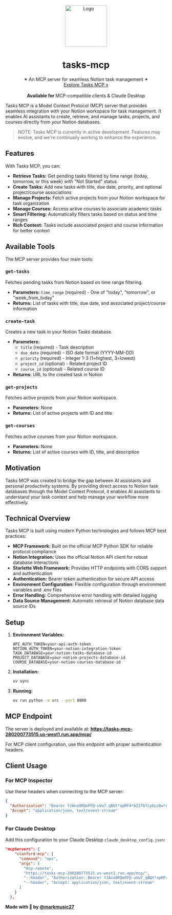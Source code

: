 <p align="center">
  <a href="#">
    <img width="130" height="130" src="https://i.ibb.co/gDCGg1c/Frame-22.png" alt="Logo">
  </a>
  <h1 align="center"><b>tasks-mcp</b></h1>
  <p align="center">
  ✶ An MCP server for seamless Notion task management ✶
    <br />
    <a href="https://tasks-mcp-280200773515.us-west1.run.app/mcp/">Explore Tasks MCP »</a>
    <br />
    <br />
    <b>Available for </b>
    MCP-compatible clients & Claude Desktop
    <br />
  </p>
</p>

Tasks MCP is a Model Context Protocol (MCP) server that provides seamless integration with your Notion workspace for task management. It enables AI assistants to create, retrieve, and manage tasks, projects, and courses directly from your Notion databases.

> NOTE: Tasks MCP is currently in active development. Features may evolve, and we're continually working to enhance the experience.

## Features

With Tasks MCP, you can:

- **Retrieve Tasks:** Get pending tasks filtered by time range (today, tomorrow, or this week) with "Not Started" status
- **Create Tasks:** Add new tasks with title, due date, priority, and optional project/course associations
- **Manage Projects:** Fetch active projects from your Notion workspace for task organization
- **Manage Courses:** Access active courses to associate academic tasks
- **Smart Filtering:** Automatically filters tasks based on status and time ranges
- **Rich Context:** Tasks include associated project and course information for better context

## Available Tools

The MCP server provides four main tools:

### `get-tasks`
Fetches pending tasks from Notion based on time range filtering.
- **Parameters:** `time_range` (required) - One of "today", "tomorrow", or "week_from_today"
- **Returns:** List of tasks with title, due date, and associated project/course information

### `create-task`
Creates a new task in your Notion Tasks database.
- **Parameters:**
  - `title` (required) - Task description
  - `due_date` (required) - ISO date format (YYYY-MM-DD)
  - `priority` (required) - Integer 1-3 (1=highest, 3=lowest)
  - `project_id` (optional) - Related project ID
  - `course_id` (optional) - Related course ID
- **Returns:** URL to the created task in Notion

### `get-projects`
Fetches active projects from your Notion workspace.
- **Parameters:** None
- **Returns:** List of active projects with ID and title

### `get-courses`
Fetches active courses from your Notion workspace.
- **Parameters:** None
- **Returns:** List of active courses with ID, title, and description

## Motivation

Tasks MCP was created to bridge the gap between AI assistants and personal productivity systems. By providing direct access to Notion task databases through the Model Context Protocol, it enables AI assistants to understand your task context and help manage your workflow more effectively.

## Technical Overview

Tasks MCP is built using modern Python technologies and follows MCP best practices:

- **MCP Framework:** Built on the official MCP Python SDK for reliable protocol compliance
- **Notion Integration:** Uses the official Notion API client for robust database interactions
- **Starlette Web Framework:** Provides HTTP endpoints with CORS support and authentication
- **Authentication:** Bearer token authentication for secure API access
- **Environment Configuration:** Flexible configuration through environment variables and .env files
- **Error Handling:** Comprehensive error handling with detailed logging
- **Data Source Management:** Automatic retrieval of Notion database data source IDs

## Setup

1. **Environment Variables:**
   ```
   API_AUTH_TOKEN=your-api-auth-token
   NOTION_AUTH_TOKEN=your-notion-integration-token
   TASK_DATABASE=your-notion-tasks-database-id
   PROJECT_DATABASE=your-notion-projects-database-id
   COURSE_DATABASE=your-notion-courses-database-id
   ```

2. **Installation:**
   ```bash
   uv sync
   ```

3. **Running:**
   ```bash
   uv run python -m src --port 8000
   ```

## MCP Endpoint

The server is deployed and available at:
**https://tasks-mcp-280200773515.us-west1.run.app/mcp/**

For MCP client configuration, use this endpoint with proper authentication headers.

## Client Usage

### For MCP Inspector

Use these headers when connecting to the MCP server:

```json
{
  "Authorization": "Bearer YJAna9RQePF@-uVw7_qBQt*apMF4*bZZfbTcybLobw*nGKCwteJMGh",
  "Accept": "application/json, text/event-stream"
}
```

### For Claude Desktop

Add this configuration to your Claude Desktop `claude_desktop_config.json`:

```json
"mcpServers": {
    "stanford-mcp": {
      "command": "npx",
      "args": [
        "mcp-remote",
        "https://tasks-mcp-280200773515.us-west1.run.app/mcp/",
        "--header", "Authorization: Bearer YJAna9RQePF@-uVw7_qBQt*apMF4*bZZfbTcybLobw*nGKCwteJMGh",
        "--header", "Accept: application/json, text/event-stream"
      ]
    }
  },
```

**Made with 🫶 by [@markmusic27](https://x.com/markmusic27)**